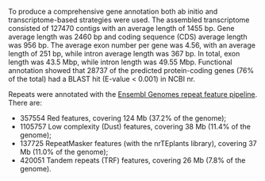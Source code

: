 
To produce a comprehensive gene annotation both ab initio and transcriptome-based strategies were used. The assembled transcriptome consisted of 127470 contigs with an average length of 1455 bp. Gene average length was 2460 bp and coding sequence (CDS) average length was 956 bp. The average exon number per gene was 4.56, with an average length of 251 bp, while intron average length was 367 bp. In total, exon length was 43.5 Mbp, while intron length was 49.55 Mbp. Functional annotation showed that 28737 of the predicted protein-coding genes (76% of the total) had a BLAST hit (E-value < 0.001) in NCBI nr.

Repeats were annotated with the [Ensembl Genomes repeat feature pipeline](http://plants.ensembl.org/info/genome/annotation/repeat_features.html). There are:
* 357554 Red features, covering 124 Mb (37.2% of the genome);
* 1105757 Low complexity (Dust) features, covering 38 Mb (11.4% of the genome);
* 137725 RepeatMasker features (with the nrTEplants library), covering 37 Mb (11.0% of the genome);
* 420051 Tandem repeats (TRF) features, covering 26 Mb (7.8% of the genome).
